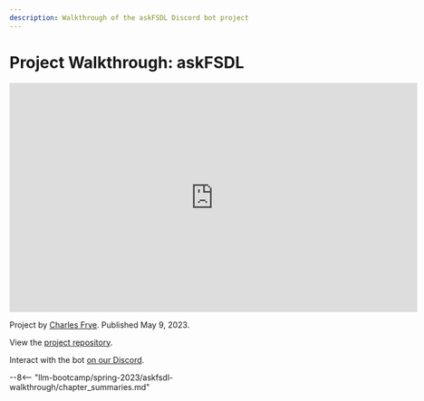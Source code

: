 ```yaml
---
description: Walkthrough of the askFSDL Discord bot project
---
```


# Project Walkthrough: askFSDL

<div align="center">
<iframe width="720" height="405" src="https://www.youtube-nocookie.com/embed/pUKs4xM1r5U?list=PL1T8fO7ArWleyIqOy37OVXsP4hFXymdOZ" title="YouTube video player" frameborder="0" allow="accelerometer; autoplay; clipboard-write; encrypted-media; gyroscope; picture-in-picture" allowfullscreen></iframe>
</div>

Project by [Charles Frye](https://twitter.com/charles_irl).
Published May 9, 2023.

View the [project repository](https://github.com/full-stack-deep-learning/ask-fsdl).

Interact with the bot [on our Discord](https://fsdl.me/join-discord-askfsdl).

--8<-- "llm-bootcamp/spring-2023/askfsdl-walkthrough/chapter_summaries.md"